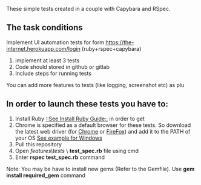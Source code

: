 These simple tests created in a couple with Capybara and RSpec.
## The task conditions
Implement UI automation tests for form https://the-internet.herokuapp.com/login (ruby+rspec+capybara)
1. implement at least 3 tests
2. Code should stored in github or gitlab
3. Include steps for running tests

You can add more features to tests (like logging, screenshot etc) as plu

## In order to launch these tests you have to:
1. Install Ruby [::See Install Ruby Guide::](https://www.ruby-lang.org/ru/documentation/installation/#rubyinstaller) in order to get
2. Chrome is specified as a default browser for these tests. So download the latest web driver (for [Chrome](https://chromedriver.chromium.org/downloads) or [FireFox](https://github.com/mozilla/geckodriver/releases)) and add it to the PATH of your OS [See example for Windows](https://www.youtube.com/watch?v=KNzGtHI_60o)
3. Pull this repository
4. Open *features\tests* \ **test_spec.rb** file using cmd
5. Enter **rspec test_spec.rb** command

Note: You may be have to install new gems (Refer to the Gemfile). Use **gem install required_gem** command
